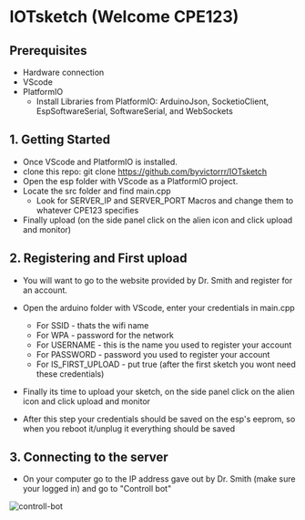 # IOTsketch (Welcome CPE123)

## Prerequisites
* Hardware connection
* VScode
* PlatformIO
  * Install Libraries from PlatformIO: ArduinoJson, SocketioClient, EspSoftwareSerial, SoftwareSerial, and WebSockets

## 1. Getting Started
* Once VScode and PlatformIO is installed.
* clone this repo: git clone https://github.com/byvictorrr/IOTsketch
* Open the esp folder with VScode as a PlatformIO project.
* Locate the src folder and find main.cpp
  * Look for SERVER_IP and SERVER_PORT Macros and change them to whatever CPE123 specifies
* Finally upload (on the side panel click on the alien icon and click upload and monitor)

## 2. Registering and First upload
* You will want to go to the website provided by Dr. Smith and register for an account.
* Open the arduino folder with VScode, enter your credentials in main.cpp
  * For SSID - thats the wifi name
  * For WPA - password for the network
  * For USERNAME - this is the name you used to register your account
  * For PASSWORD - password you used to register your account
  * For IS_FIRST_UPLOAD - put true (after the first sketch you wont need these credentials)
  
* Finally its time to upload your sketch, on the side panel click on the alien icon and click upload and monitor

* After this step your credentials should be saved on the esp's eeprom, so when you reboot it/unplug it everything should be saved
 
## 3. Connecting to the server
* On your computer go to the IP address gave out by Dr. Smith (make sure your logged in) and go to "Controll bot"

![controll-bot](https://i.imgur.com/9UqwoXA.png)




